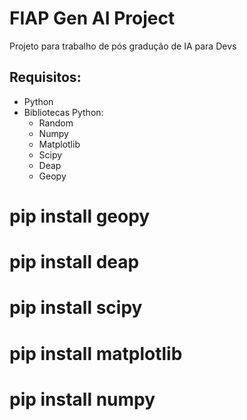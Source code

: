 # FIAP Gen AI Project
Projeto para trabalho de pós gradução de IA para Devs

## Requisitos:
- Python
- Bibliotecas Python:
  - Random
  - Numpy
  - Matplotlib
  - Scipy
  - Deap
  - Geopy

# pip install geopy
# pip install deap
# pip install scipy
# pip install matplotlib
# pip install numpy